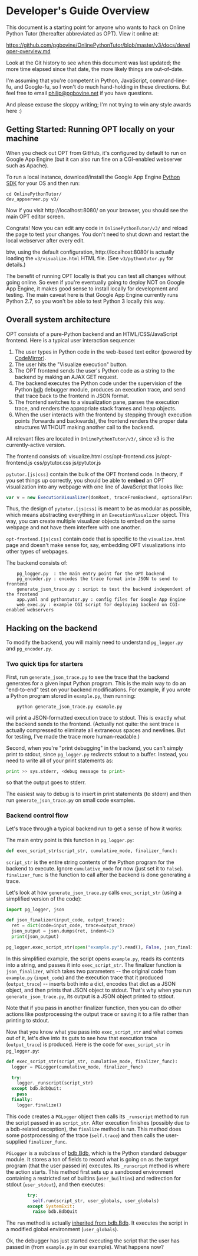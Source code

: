 # Developer's Guide Overview

This document is a starting point for anyone who wants to hack on
Online Python Tutor (thereafter abbreviated as OPT). View it online at:

https://github.com/pgbovine/OnlinePythonTutor/blob/master/v3/docs/developer-overview.md

Look at the Git history to see when this document was last updated; the more time
elapsed since that date, the more likely things are out-of-date.

I'm assuming that you're competent in Python, JavaScript, command-line-fu, and Google-fu,
so I won't do much hand-holding in these directions.
But feel free to email philip@pgbovine.net if you have questions.

And please excuse the sloppy writing; I'm not trying to win any style awards here :)


## Getting Started: Running OPT locally on your machine

When you check out OPT from GitHub, it's configured by default to run on Google App Engine
(but it can also run fine on a CGI-enabled webserver such as Apache).

To run a local instance, download/install
the Google App Engine [Python SDK](https://developers.google.com/appengine/downloads)
for your OS and then run:

    cd OnlinePythonTutor/
    dev_appserver.py v3/

Now if you visit http://localhost:8080/ on your browser, you should see the main OPT editor screen.

Congrats! Now you can edit any code in `OnlinePythonTutor/v3/` and reload the page to test your changes.
You don't need to shut down and restart the local webserver after every edit.

btw, using the default configuration, http://localhost:8080/ is actually loading the `v3/visualize.html` HTML file.
(See `v3/pythontutor.py` for details.)

The benefit of running OPT locally is that you can test all changes without going online. So even
if you're eventually going to deploy NOT on Google App Engine, it makes good sense to install locally
for development and testing. The main caveat here is that Google App Engine currently runs Python 2.7,
so you won't be able to test Python 3 locally this way.


## Overall system architecture

OPT consists of a pure-Python backend and an HTML/CSS/JavaScript frontend.
Here is a typical user interaction sequence:

1. The user types in Python code in the web-based text editor (powered by [CodeMirror](http://www.codemirror.net/)).
2. The user hits the "Visualize execution" button.
3. The OPT frontend sends the user's Python code as a string to the backend by making an AJAX GET request.
4. The backend executes the Python code under the supervision of the Python [bdb](http://docs.python.org/library/bdb.html) debugger module, produces an execution trace, and send that trace back to the frontend in JSON format.
5. The frontend switches to a visualization pane, parses the execution trace, and renders the appropriate stack frames and heap objects.
6. When the user interacts with the frontend by stepping through execution points (forwards and backwards), the frontend renders the proper data structures WITHOUT making another call to the backend.

All relevant files are located in `OnlinePythonTutor/v3/`, since v3 is the currently-active version.

The frontend consists of:
        visualize.html
        css/opt-frontend.css
        js/opt-frontend.js
        css/pytutor.css
        js/pytutor.js
        <a bunch of auxiliary css and js files such as libraries>

`pytutor.[js|css]` contain the bulk of the OPT frontend code. In theory, if you set things up correctly,
you should be able to **embed** an OPT visualization into any webpage with one line of JavaScript that looks like:

```javascript
var v = new ExecutionVisualizer(domRoot, traceFromBackend, optionalParams);
```

Thus, the design of `pytutor.[js|css]` is meant to be as modular as possible, which means abstracting
everything in an `ExecutionVisualizer` object. This way, you can create multiple visualizer objects
to embed on the same webpage and not have them interfere with one another.

`opt-frontend.[js|css]` contain code that is specific to the `visualize.html` page and doesn't make sense for, say,
embedding OPT visualizations into other types of webpages.

The backend consists of:

        pg_logger.py  : the main entry point for the OPT backend
        pg_encoder.py : encodes the trace format into JSON to send to frontend
        generate_json_trace.py : script to test the backend independent of the frontend
        app.yaml and pythontutor.py : config files for Google App Engine
        web_exec.py : example CGI script for deploying backend on CGI-enabled webservers
        

## Hacking on the backend

To modify the backend, you will mainly need to understand `pg_logger.py` and `pg_encoder.py`.


### Two quick tips for starters

First, run `generate_json_trace.py` to see the trace that the backend generates for a given input Python program.
This is the main way to do an "end-to-end" test on your backend modifications. For example, if you wrote a Python
program stored in `example.py`, then running:

        python generate_json_trace.py example.py
        
will print a JSON-formatted execution trace to stdout. This is exactly what the backend sends to the frontend.
(Actually not quite: the sent trace is actually compressed to eliminate all extraneous spaces and newlines.
But for testing, I've made the trace more human-readable.)

Second, when you're "print debugging" in the backend, you can't simply print to stdout, since `pg_logger.py`
*redirects* stdout to a buffer. Instead, you need to write all of your print statements as:

```python
print >> sys.stderr, <debug message to print>
```
        
so that the output goes to stderr.

The easiest way to debug is to insert in print statements (to stderr) and then run `generate_json_trace.py` on
small code examples.


### Backend control flow

Let's trace through a typical backend run to get a sense of how it works:

The main entry point is this function in `pg_logger.py`:

```python
def exec_script_str(script_str, cumulative_mode, finalizer_func):
```

`script_str` is the entire string contents of the Python program for the backend to execute.
Ignore `cumulative_mode` for now (just set it to `False`). `finalizer_func` is the function to call
after the backend is done generating a trace.

Let's look at how `generate_json_trace.py` calls `exec_script_str` (using a simplified version of the code):

```python
import pg_logger, json

def json_finalizer(input_code, output_trace):
  ret = dict(code=input_code, trace=output_trace)
  json_output = json.dumps(ret, indent=2)
  print(json_output)

pg_logger.exec_script_str(open("example.py").read(), False, json_finalizer)
```

In this simplified example, the script opens `example.py`, reads its contents into a string, and passes it
into `exec_script_str`. The finalizer function is `json_finalizer`, which takes two parameters --
the original code from `example.py` (`input_code`) and the execution trace that it produced (`output_trace`) --
inserts both into a dict, encodes that dict as a JSON object, and then prints that JSON object to stdout.
That's why when you run `generate_json_trace.py`, its output is a JSON object printed to stdout.

Note that if you pass in another finalizer function, then you can do other actions like postprocessing
the output trace or saving it to a file rather than printing to stdout.

Now that you know what you pass into `exec_script_str` and what comes out of it, let's dive into its guts
to see how that execution trace (`output_trace`) is produced. Here is the code for `exec_script_str` in `pg_logger.py`:

```python
def exec_script_str(script_str, cumulative_mode, finalizer_func):
  logger = PGLogger(cumulative_mode, finalizer_func)

  try:
    logger._runscript(script_str)
  except bdb.BdbQuit:
    pass
  finally:
    logger.finalize()
```

This code creates a `PGLogger` object then calls its `_runscript` method to run the script passed in as `script_str`.
After execution finishes (possibly due to a bdb-related exception), the `finalize` method is run. This method
does some postprocessing of the trace (`self.trace`) and then calls the user-supplied `finalizer_func`.

`PGLogger` is a subclass of [bdb.Bdb](http://docs.python.org/library/bdb.html#bdb.Bdb),
which is the Python standard debugger module. It stores a ton of fields to record what
is going on as the target program (that the user passed in) executes. Its `_runscript` method
is where the action starts. This method first sets up a sandboxed environment containing a restricted
set of builtins (`user_builtins`) and redirection for stdout (`user_stdout`), and then executes:

```python
        try:
          self.run(script_str, user_globals, user_globals)
        except SystemExit:
          raise bdb.BdbQuit
```

The `run` method is actually [inherited from bdb.Bdb](http://docs.python.org/library/bdb.html#bdb.Bdb.run).
It executes the script in a modified global environment (`user_globals`).

Ok, the debugger has just started executing the script that the user has passed in (from `example.py` in our example).
What happens now?


